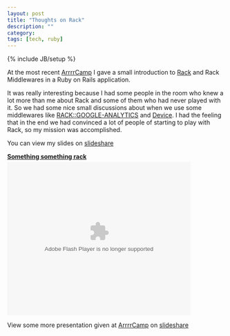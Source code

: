 ```yaml
---
layout: post
title: "Thoughts on Rack"
description: ""
category:
tags: [tech, ruby]
---
```

{% include JB/setup %}

At the most recent [ArrrrCamp](http://arrrrcamp.be) I gave a small introduction to [Rack](http://rack.rubyforge.org/) and Rack Middlewares in a Ruby on Rails application.

It was really interesting because I had some people in the room who knew a lot more than me about Rack and some of them who had never played with it. So we had some nice small discussions about when we use some middlewares like [RACK::GOOGLE-ANALYTICS](http://github.com/leehambley/rack-google-analytics) and [Device](http://github.com/plataformatec/devise).
I had the feeling that in the end we had convinced a lot of people of starting to play with Rack, so my mission was accomplished.

You can view my slides on [slideshare](http://www.slideshare.net/jorendg/something-something-rack)
<div style="width:425px" id="__ss_3930980"><strong style="display:block;margin:12px 0 4px"><a href="http://www.slideshare.net/jorendg/something-something-rack" title="Something something rack">Something something rack</a></strong><object id="__sse3930980" width="425" height="355"><param name="movie" value="http://static.slidesharecdn.com/swf/ssplayer2.swf?doc=somethingsomethingrack-100501113316-phpapp01&amp;rel=0&amp;stripped_title=something-something-rack" /><param name="allowFullScreen" value="true"/><param name="allowScriptAccess" value="always"/><embed name="__sse3930980" src="http://static.slidesharecdn.com/swf/ssplayer2.swf?doc=somethingsomethingrack-100501113316-phpapp01&amp;rel=0&amp;stripped_title=something-something-rack" type="application/x-shockwave-flash" allowscriptaccess="always" allowfullscreen="true" width="425" height="355"></embed></object></div>

View some more presentation given at [ArrrrCamp](http://arrrrcamp.be) on [slideshare](http://www.slideshare.net/tag/arrrrcamp)
